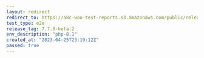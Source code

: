 ```yaml
---
layout: redirect
redirect_to: https://a8c-woo-test-reports.s3.amazonaws.com/public/release/7.7.0-beta.2/php-8.1/e2e/index.html
test_type: e2e
release_tag: 7.7.0-beta.2
env_description: "php-8.1"
created_at: "2023-04-25T23:19:12Z"
passed: true
---
```

